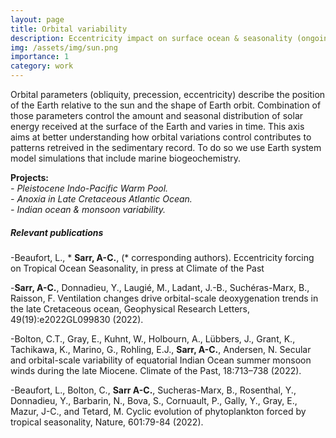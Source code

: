 ```yaml
---
layout: page
title: Orbital variability
description: Eccentricity impact on surface ocean & seasonality (ongoing)
img: /assets/img/sun.png
importance: 1
category: work
---
```


Orbital parameters (obliquity, precession, eccentricity) describe the position of the Earth relative to the sun and the shape of Earth orbit. Combination of those parameters control the amount and seasonal distribution of solar energy received at the surface of the Earth and varies in time. This axis aims at better understanding how orbital variations control contributes to patterns retreived in the sedimentary record. To do so we use Earth system model simulations that include marine biogeochemistry. 


__Projects:__  
_- Pleistocene Indo-Pacific Warm Pool._   
_- Anoxia in Late Cretaceous Atlantic Ocean._  
_- Indian ocean & monsoon variability._

##### Relevant publications 
-Beaufort, L., * __Sarr, A-C.__, (* corresponding authors). Eccentricity forcing on Tropical Ocean Seasonality, in press at Climate of the Past

-__Sarr, A-C.__, Donnadieu, Y., Laugié, M., Ladant, J.-B., Suchéras-Marx, B., Raisson, F. Ventilation changes drive orbital-scale deoxygenation trends in the late Cretaceous ocean, Geophysical Research Letters, 49(19):e2022GL099830 (2022).

 -Bolton, C.T., Gray, E., Kuhnt, W., Holbourn, A., Lübbers, J., Grant, K., Tachikawa, K., Marino, G., Rohling, E.J., __Sarr, A-C.__, Andersen, N. Secular and orbital-scale variability of equatorial Indian Ocean summer monsoon winds during the late Miocene. Climate of the Past, 18:713–738 (2022).
 
-Beaufort, L., Bolton, C., __Sarr A-C.__, Sucheras-Marx, B., Rosenthal, Y., Donnadieu, Y., Barbarin, N., Bova, S., Cornuault, P., Gally, Y., Gray, E., Mazur, J-C., and Tetard, M. Cyclic evolution of phytoplankton forced by tropical seasonality, Nature, 601:79-84 (2022).

